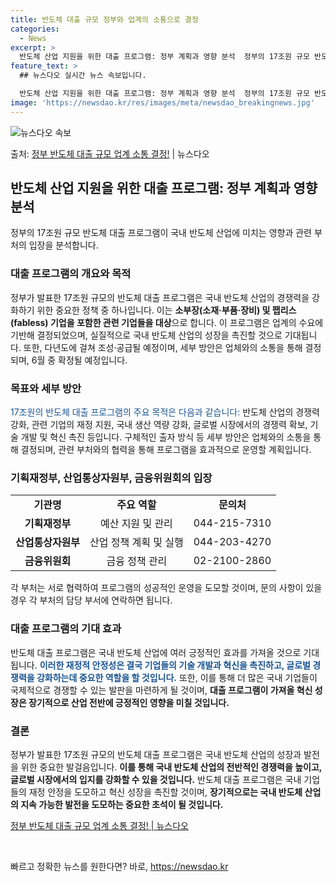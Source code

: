 ```yaml
---
title: 반도체 대출 규모 정부와 업계의 소통으로 결정
categories:
  - News
excerpt: >
  반도체 산업 지원을 위한 대출 프로그램: 정부 계획과 영향 분석  정부의 17조원 규모 반도체 대출 프로그램…
feature_text: >
  ## 뉴스다오 실시간 뉴스 속보입니다.

  반도체 산업 지원을 위한 대출 프로그램: 정부 계획과 영향 분석  정부의 17조원 규모 반도체 대출 프로그램…
image: 'https://newsdao.kr/res/images/meta/newsdao_breakingnews.jpg'
---
```


![뉴스다오 속보](https://newsdao.kr/res/images/meta/newsdao_breakingnews.jpg)

<p>출처: <a href="https://newsdao.kr/3998" rel="dofollow">정부 반도체 대출 규모 업계 소통 결정!</a> | 뉴스다오</p>

<h2 data-ke-size="size26">반도체 산업 지원을 위한 대출 프로그램: 정부 계획과 영향 분석</h2>

<p data-ke-size="size16">정부의 17조원 규모 반도체 대출 프로그램이 국내 반도체 산업에 미치는 영향과 관련 부처의 입장을 분석합니다.</p>

<h3>대출 프로그램의 개요와 목적</h3>

<p data-ke-size="size16">정부가 발표한 17조원 규모의 반도체 대출 프로그램은 국내 반도체 산업의 경쟁력을 강화하기 위한 중요한 정책 중 하나입니다. 이는 <b>소부장(소재·부품·장비) 및 팹리스(fabless) 기업을 포함한 관련 기업들을 대상</b>으로 합니다. 이 프로그램은 업계의 수요에 기반해 결정되었으며, 실질적으로 국내 반도체 산업의 성장을 촉진할 것으로 기대됩니다. 또한, 다년도에 걸쳐 조성·공급될 예정이며, 세부 방안은 업체와의 소통을 통해 결정되며, 6월 중 확정될 예정입니다.</p>

<h3>목표와 세부 방안</h3>

<p data-ke-size="size16"><span style="color: #1a5490;">17조원의 반도체 대출 프로그램의 주요 목적은 다음과 같습니다:</span> 반도체 산업의 경쟁력 강화, 관련 기업의 재정 지원, 국내 생산 역량 강화, 글로벌 시장에서의 경쟁력 확보, 기술 개발 및 혁신 촉진 등입니다. 구체적인 출자 방식 등 세부 방안은 업체와의 소통을 통해 결정되며, 관련 부처와의 협력을 통해 프로그램을 효과적으로 운영할 계획입니다.</p>

<h3>기획재정부, 산업통상자원부, 금융위원회의 입장</h3>

<table>
	<tr>
		<td style="text-align: center; height: 17px;"><b>기관명</b></td>
		<td style="text-align: center; height: 17px;"><b>주요 역할</b></td>
		<td style="text-align: center; height: 17px;"><b>문의처</b></td>
	</tr>
	<tr>
		<td style="text-align: center; height: 17px;"><b>기획재정부</b></td>
		<td style="text-align: center; height: 17px;">예산 지원 및 관리</td>
		<td style="text-align: center; height: 17px;">044-215-7310</td>
	</tr>
	<tr>
		<td style="text-align: center; height: 17px;"><b>산업통상자원부</b></td>
		<td style="text-align: center; height: 17px;">산업 정책 계획 및 실행</td>
		<td style="text-align: center; height: 17px;">044-203-4270</td>
	</tr>
	<tr>
		<td style="text-align: center; height: 17px;"><b>금융위원회</b></td>
		<td style="text-align: center; height: 17px;">금융 정책 관리</td>
		<td style="text-align: center; height: 17px;">02-2100-2860</td>
	</tr>
</table>

<p data-ke-size="size16">각 부처는 서로 협력하여 프로그램의 성공적인 운영을 도모할 것이며, 문의 사항이 있을 경우 각 부처의 담당 부서에 연락하면 됩니다.</p>

<h3>대출 프로그램의 기대 효과</h3>

<p data-ke-size="size16">반도체 대출 프로그램은 국내 반도체 산업에 여러 긍정적인 효과를 가져올 것으로 기대됩니다. <span style="color: #1a5490;"><b>이러한 재정적 안정성은 결국 기업들의 기술 개발과 혁신을 촉진하고, 글로벌 경쟁력을 강화하는데 중요한 역할을 할 것입니다.</b></span> 또한, 이를 통해 더 많은 국내 기업들이 국제적으로 경쟁할 수 있는 발판을 마련하게 될 것이며, <b>대출 프로그램이 가져올 혁신 성장은 장기적으로 산업 전반에 긍정적인 영향을 미칠 것입니다.</b></p>

<h3>결론</h3>

<p data-ke-size="size16">정부가 발표한 17조원 규모의 반도체 대출 프로그램은 국내 반도체 산업의 성장과 발전을 위한 중요한 발걸음입니다. <b>이를 통해 국내 반도체 산업의 전반적인 경쟁력을 높이고, 글로벌 시장에서의 입지를 강화할 수 있을 것입니다.</b> 반도체 대출 프로그램은 국내 기업들의 재정 안정을 도모하고 혁신 성장을 촉진할 것이며, <b>장기적으로는 국내 반도체 산업의 지속 가능한 발전을 도모하는 중요한 초석이 될 것입니다.</b></p>

<p data-ke-size="size16"><a href="https://newsdao.kr/3998">정부 반도체 대출 규모 업계 소통 결정! | 뉴스다오</a></p>
<p data-ke-size="size16">&nbsp;</p> 

빠르고 정확한 뉴스를 원한다면? 바로, <a href="https://newsdao.kr" rel="dofollow">https://newsdao.kr</a>


